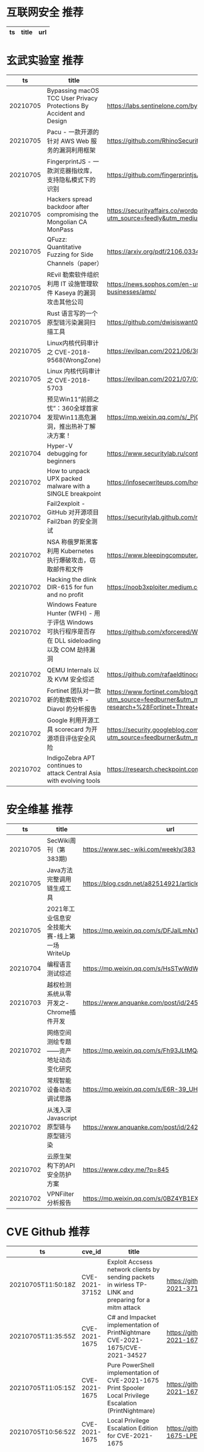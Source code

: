 # 互联网安全 推荐
| ts | title | url| 
| --- | --- | ---| 


# 玄武实验室 推荐
| ts | title | url| 
| --- | --- | ---| 
| 20210705 | Bypassing macOS TCC User Privacy Protections By Accident and Design | https://labs.sentinelone.com/bypassing-macos-tcc-user-privacy-protections-by-accident-and-design/| 
| 20210705 | Pacu - 一款开源的针对 AWS Web 服务的漏洞利用框架 | https://github.com/RhinoSecurityLabs/pacu| 
| 20210705 | FingerprintJS - 一款浏览器指纹库，支持隐私模式下的识别 | https://github.com/fingerprintjs/fingerprintjs| 
| 20210705 | Hackers spread backdoor after compromising the Mongolian CA MonPass | https://securityaffairs.co/wordpress/119677/malware/mongolian-ca-monpass-hack.html?utm_source=feedly&utm_medium=rss&utm_campaign=mongolian-ca-monpass-hack| 
| 20210705 | QFuzz: Quantitative Fuzzing for Side Channels（paper） | https://arxiv.org/pdf/2106.03346.pdf| 
| 20210705 | REvil 勒索软件组织利用 IT 设施管理软件 Kaseya 的漏洞攻击其他公司 | https://news.sophos.com/en-us/2021/07/04/independence-day-revil-uses-supply-chain-exploit-to-attack-hundreds-of-businesses/amp/| 
| 20210705 | Rust 语言写的一个原型链污染漏洞扫描工具 | https://github.com/dwisiswant0/ppfuzz| 
| 20210705 | Linux内核代码审计之 CVE-2018-9568(WrongZone) | https://evilpan.com/2021/06/30/linux-audit-wrongzone/| 
| 20210705 | Linux 内核代码审计之 CVE-2018-5703 | https://evilpan.com/2021/07/01/linux-audit-socket-tls/| 
| 20210704 | 预见Win11“前顾之忧”：360全球首家发现Win11高危漏洞，推出热补丁解决方案！ | https://mp.weixin.qq.com/s/_PjO4_wpe2LQc4BMfg-FGg| 
| 20210704 | Hyper-V debugging for beginners | https://www.securitylab.ru/contest/444112.php| 
| 20210702 | How to unpack UPX packed malware with a SINGLE breakpoint | https://infosecwriteups.com/how-to-unpack-upx-packed-malware-with-a-single-breakpoint-4d3a23e21332?gi=a37bd85563e6| 
| 20210702 | Fail2exploit - GitHub 对开源项目 Fail2ban 的安全测试 | https://securitylab.github.com/research/Fail2exploit/| 
| 20210702 | NSA 称俄罗斯黑客利用 Kubernetes 执行爆破攻击，窃取邮件和文件 | https://www.bleepingcomputer.com/news/security/nsa-russian-gru-hackers-use-kubernetes-to-run-brute-force-attacks/| 
| 20210702 | Hacking the dlink DIR-615 for fun and no profit | https://noob3xploiter.medium.com/hacking-the-dlink-dir-615-for-fun-and-no-profit-a2f1689f9920| 
| 20210702 | Windows Feature Hunter (WFH) - 用于评估 Windows 可执行程序是否存在 DLL sideloading 以及 COM 劫持漏洞 | https://github.com/xforcered/WFH| 
| 20210702 | QEMU Internals 以及 KVM 安全综述 | https://github.com/rafaeldtinoco/howtos/blob/main/KVM-Security-Matters.md| 
| 20210702 | Fortinet 团队对一款新的勒索软件 - Diavol 的分析报告 | https://www.fortinet.com/blog/threat-research/diavol-new-ransomware-used-by-wizard-spider?utm_source=feedburner&utm_medium=feed&utm_campaign=Feed%3A+fortinet%2Fblog%2Fthreat-research+%28Fortinet+Threat+Research+Blog%29| 
| 20210702 | Google 利用开源工具 scorecard 为开源项目评估安全风险 | https://security.googleblog.com/2021/07/measuring-security-risks-in-open-source.html?utm_source=feedburner&utm_medium=feed&utm_campaign=Feed%3A+GoogleOnlineSecurityBlog+%28Google+Online+Security+Blog%29| 
| 20210702 | IndigoZebra APT continues to attack Central Asia with evolving tools | https://research.checkpoint.com/2021/indigozebra-apt-continues-to-attack-central-asia-with-evolving-tools/| 


# 安全维基 推荐
| ts | title | url| 
| --- | --- | ---| 
| 20210705 | SecWiki周刊（第383期) | https://www.sec-wiki.com/weekly/383| 
| 20210705 | Java方法完整调用链生成工具 | https://blog.csdn.net/a82514921/article/details/118472681| 
| 20210705 | 2021年⼯业信息安全技能⼤赛-线上第⼀场WriteUp | https://mp.weixin.qq.com/s/DFJaILmNxTl1EAyksqQZ9w| 
| 20210704 | 编程语言测试综述 | https://mp.weixin.qq.com/s/HsSTwWdWzfHuXHdbgXXIeQ| 
| 20210703 | 越权检测系统从零开发之-Chrome插件开发 | https://www.anquanke.com/post/id/245292| 
| 20210702 | 网络空间测绘专题——资产地址动态变化研究 | https://mp.weixin.qq.com/s/Fh93JLtMQa9Qxp_xqEj3zg| 
| 20210702 | 常规智能设备动态调试思路 | https://mp.weixin.qq.com/s/E6R-39_UHxXPw4qxuIqNmA| 
| 20210702 | 从浅入深 Javascript 原型链与原型链污染 | https://www.anquanke.com/post/id/242645| 
| 20210702 | 云原生架构下的API安全防护方案 | https://www.cdxy.me/?p=845| 
| 20210702 | VPNFilter 分析报告 | https://mp.weixin.qq.com/s/0BZ4YB1EXR4ESHWo_DRDPQ| 


# CVE Github 推荐
| ts | cve_id | title | url | cve_detail| 
| --- | --- | --- | --- | ---| 
| 20210705T11:50:18Z | CVE-2021-37152 | Exploit Accsess network clients by sending packets in wirless TP-LINK and preparing for a mitm attack | https://github.com/lhashashinl/CVE-2021-37152 | | 
| 20210705T11:35:55Z | CVE-2021-1675 | C# and Impacket implementation of PrintNightmare CVE-2021-1675/CVE-2021-34527 | https://github.com/cube0x0/CVE-2021-1675 | Windows Print Spooler Elevation of Privilege Vulnerability| 
| 20210705T11:05:15Z | CVE-2021-1675 | Pure PowerShell implementation of CVE-2021-1675 Print Spooler Local Privilege Escalation (PrintNightmare) | https://github.com/calebstewart/CVE-2021-1675 | Windows Print Spooler Elevation of Privilege Vulnerability| 
| 20210705T10:56:52Z | CVE-2021-1675 | Local Privilege Escalation Edition for CVE-2021-1675 | https://github.com/hlldz/CVE-2021-1675-LPE | Windows Print Spooler Elevation of Privilege Vulnerability| 
| 20210705T10:44:36Z | CVE-2020-3580 | Automated bulk IP or domain scanner for CVE 2020 3580. Cisco ASA and FTD XSS hunter. | https://github.com/adarshvs/CVE-2020-3580 | Multiple vulnerabilities in the web services interface of Cisco Adaptive Security Appliance (ASA) Software and Cisco Firepower Threat Defense (FTD) Software could allow an unauthenticated, remote attacker to conduct cross-site scripting (XSS) attacks against a user of the web services interface of an affected device. The vulnerabilities are due to insufficient validation of user-supplied input by the web services interface of an affected device. An attacker could exploit these vulnerabilities by persuading a user of the interface to click a crafted link. A successful exploit could allow the attacker to execute arbitrary script code in the context of the interface or allow the attacker to access sensitive, browser-based information. Note: These vulnerabilities affect only specific AnyConnect and WebVPN configurations. For more information, see the Vulnerable Products section.| 
| 20210705T10:10:50Z | CVE-2021-1675 | CVE-2021-1675 Detection Info | https://github.com/LaresLLC/CVE-2021-1675 | Windows Print Spooler Elevation of Privilege Vulnerability| 
| 20210705T08:47:17Z | CVE-2021-3281 | Null | https://github.com/lwzSoviet/CVE-2021-3281 | In Django 2.2 before 2.2.18, 3.0 before 3.0.12, and 3.1 before 3.1.6, the django.utils.archive.extract method (used by %startapp --template% and %startproject --template%) allows directory traversal via an archive with absolute paths or relative paths with dot segments.| 
| 20210705T01:58:44Z | CVE-2021-34527 | Null | https://github.com/JohnHammond/CVE-2021-34527 | Windows Print Spooler Remote Code Execution Vulnerability| 
| 20210705T01:15:21Z | CVE-2021-34527 | Cve-2021-1675 or cve-2021-34527? Detailed analysis and exploitation of windows print spooler 0day vulnerability！！！ | https://github.com/CnOxx1/CVE-2021-34527-1675 | Windows Print Spooler Remote Code Execution Vulnerability| 
| 20210705T01:15:16Z | CVE-2021-31166 | Exploit for MS Http Protocol Stack RCE vulnerability (CVE-2021-31166) | https://github.com/y0g3sh-99/CVE-2021-31166-Exploit | HTTP Protocol Stack Remote Code Execution Vulnerability| 


# klee on Github 推荐
| ts | title | url | stars | forks| 
| --- | --- | --- | --- | ---| 
| 20210705T06:00:26Z | Null | https://github.com/fontworks-fonts/Klee | 464 | 13| 
| 20210705T02:20:45Z | Null | https://github.com/JaimePSantos/ResearchKlee | 0 | 0| 
| 20210704T20:28:30Z | Whole Program LLVM: wllvm ported to go | https://github.com/SRI-CSL/gllvm | 139 | 21| 
| 20210704T07:12:36Z | An open-source Chinese font derived from Fontworks% Klee One. 一款基于 FONTWORKS 的 Klee One 的开源中文字体。 | https://github.com/lxgw/LxgwWenKai | 689 | 16| 
| 20210702T14:48:15Z | RVT is a collection of tools/libraries to support both static and dynamic verification of Rust programs. | https://github.com/project-oak/rust-verification-tools | 152 | 14| 
| 20210702T07:40:01Z | Docker repo for llvm-klee | https://github.com/joeyjiaojg/llvm-klee | 0 | 0| 
| 20210702T06:51:42Z | Config files for my GitHub profile. | https://github.com/kleer12/kleer12 | 0 | 0| 
| 20210701T01:31:52Z | C library to support Map2Check Tool | https://github.com/hbgit/map2check-library | 0 | 0| 


# s2e on Github 推荐
| ts | title | url | stars | forks| 
| --- | --- | --- | --- | ---| 
| 20210704T16:44:45Z | S2E: A platform for multi-path program analysis with selective symbolic execution. | https://github.com/S2E/s2e | 139 | 32| 
| 20210703T18:52:28Z | Null | https://github.com/hichem840/s2ee | 0 | 0| 
| 20210701T07:33:11Z | Your S2E project management tools. Visit https://s2e.systems/docs to get started. | https://github.com/S2E/s2e-env | 74 | 31| 


# exploit on Github 推荐
| ts | title | url | stars | forks| 
| --- | --- | --- | --- | ---| 
| 20210705T12:03:00Z | Open-Source Vulnerability Intelligence Center - Unified source of vulnerability, exploit and threat Intelligence feeds | https://github.com/Patrowl/PatrowlHearsData | 26 | 12| 
| 20210705T11:51:44Z | A bug I found to exploit 2 factor authentication(OTP) on github.com | https://github.com/trishantexploits/GitHub_OTP_Exploit | 1 | 1| 
| 20210705T11:50:18Z | Exploit Accsess network clients by sending packets in wirless TP-LINK and preparing for a mitm attack | https://github.com/lhashashinl/CVE-2021-37152 | 2 | 0| 
| 20210705T11:13:31Z | The whole collection of Exploits developed by me (Hacker5preme) | https://github.com/Hacker5preme/Exploits | 3 | 0| 
| 20210705T10:48:46Z | Null | https://github.com/z3dc0ps/windows-exploitation-more | 0 | 0| 
| 20210705T10:42:11Z | Null | https://github.com/kienquoc102/Netwave-GoAhead-Exploits | 0 | 0| 
| 20210705T10:20:11Z | My Chrome and Safari exploit code + write-up repo | https://github.com/vngkv123/aSiagaming | 384 | 88| 
| 20210705T09:42:27Z | Null | https://github.com/AnaCosteira/PostExploitTools | 0 | 0| 
| 20210705T09:30:03Z | Automated All-in-One OS Command Injection Exploitation Tool. | https://github.com/commixproject/commix | 2768 | 616| 
| 20210705T09:20:01Z | Forestry Thematic Exploitation Platform | https://github.com/cgi-eoss/ftep | 5 | 0| 


# backdoor on Github 推荐
| ts | title | url | stars | forks| 
| --- | --- | --- | --- | ---| 
| 20210705T10:51:40Z | A script to create a WordPress user with an Administrator role through browser executions. | https://github.com/alvindcaesar/wp-backdoor-entry | 0 | 0| 
| 20210705T10:27:42Z | Just a repo for backdoors I find within webshells | https://github.com/meme-lord/PHPShellBackdoors | 0 | 3| 
| 20210705T09:19:15Z | Null | https://github.com/m4zyz/Discord-Bot-BackDoor | 0 | 0| 
| 20210705T07:37:02Z | Config files for my GitHub profile. | https://github.com/backdooroe/backdooroe | 0 | 0| 
| 20210705T07:07:12Z | Config files for my GitHub profile. | https://github.com/backdooroe/backdooreoe | 0 | 0| 
| 20210705T03:56:40Z | This is an implementation demo of the ICLR 2021 paper [Neural Attention Distillation: Erasing Backdoor Triggers from Deep Neural Networks](https://arxiv.org/abs/2101.05930) in PyTorch. | https://github.com/bboylyg/NAD | 30 | 6| 
| 20210705T03:52:04Z | Small collection of bash scripts that take advantage of the .bashrc file in order to escalate privileges or steal credentials. | https://github.com/Naqwada/Bashrc-Backdoors | 0 | 0| 
| 20210705T01:06:11Z | This software technically acts as a backdoor, but all I use it for is to annoy my brother. :) It uses C#%s socket tools in order to listen and connect to a TCP connection, and when connected send a variety of commands. | https://github.com/lucadenhez/EasyDoor | 0 | 0| 
| 20210705T00:31:22Z | Null | https://github.com/can-er/Digispark-FUD-backdoor | 0 | 0| 
| 20210704T13:44:13Z | Web Shell Backdoors Collection | https://github.com/PhenaxGod/Web-Shell-Backdoors | 0 | 1| 


# symbolic execution on Github 推荐
| ts | title | url | stars | forks| 
| --- | --- | --- | --- | ---| 
| 20210705T09:49:25Z | Binsec/Rel is an extension of Binsec that implements relational symbolic execution for constant-time verification and secret-erasure at binary-level. | https://github.com/binsec/Rel | 24 | 1| 
| 20210705T09:17:31Z | Aggressive compile-time optimizations for JavaScript via dynamic symbolic VM execution. | https://github.com/undefinedbuddy/optimizr | 26 | 0| 
| 20210705T08:49:40Z | The symbolic execution engine powering the K Framework | https://github.com/kframework/kore | 146 | 33| 
| 20210705T07:46:58Z | Symbolic execution tool | https://github.com/trailofbits/manticore | 2376 | 349| 
| 20210704T08:40:45Z | FuSeBMC is a White-Box Fuzzer that combines FUzzing with Symbolic Execution via Bounded Model Checking to verify intricate properties in real-world C programs. | https://github.com/kaled-alshmrany/FuSeBMC | 17 | 1| 
| 20210703T19:56:02Z | Symbolic execution tool for Sail ISA specifications | https://github.com/rems-project/isla | 14 | 3| 
| 20210703T16:01:47Z | Triton is a Dynamic Binary Analysis (DBA) framework. It provides internal components like a Dynamic Symbolic Execution (DSE) engine, a dynamic taint engine, AST representations of the x86, x86-64, ARM32 and AArch64 Instructions Set Architecture (ISA), SMT simplification passes, an SMT solver interface and, the last but not least, Python bindings. | https://github.com/JonathanSalwan/Triton | 1834 | 383| 
| 20210702T18:29:34Z | Compiled Sail ISA snapshots for the Isla symbolic execution tool | https://github.com/rems-project/isla-snapshots | 1 | 0| 
| 20210702T07:48:14Z | KLEE Symbolic Execution Engine | https://github.com/klee/klee | 1725 | 496| 
| 20210702T07:43:45Z | Symbolic-execution-based verifier for the Viper intermediate verification language. | https://github.com/viperproject/silicon | 19 | 11| 


# big4 on Github 推荐
| ts | title | url | stars | forks| 
| --- | --- | --- | --- | ---| 
| 20210702T14:02:40Z | Code for NDSS 2021 Paper %Manipulating the Byzantine: Optimizing Model Poisoning Attacks and Defenses Against Federated Learning% | https://github.com/vrt1shjwlkr/NDSS21-Model-Poisoning | 16 | 2| 
| 20210701T12:57:09Z | Easier Way For Get PDF Of Papers On NDSS Website | https://github.com/tbbatbb/NDSS_Downloader | 0 | 0| 
| 20210701T11:50:34Z | Auxiliary material for NDSS%20 paper: On Using Application-Layer Middlebox Protocols for Peeking Behind NAT Gateways | https://github.com/RUB-SysSec/MiddleboxProtocolStudy | 2 | 2| 


# fuzz on Github 推荐
| ts | title | url | stars | forks| 
| --- | --- | --- | --- | ---| 
| 20210705T12:03:22Z | Null | https://github.com/WillyArdiyanto/Pemetaan_Kerawanan_Longsor_Fuzzy | 0 | 0| 
| 20210705T12:02:02Z | Personal website of Laurence Hughes | https://github.com/fuzzylogicxx/fuzzylogic | 3 | 1| 
| 20210705T11:56:59Z | DDRFuzz is a fuzzing system based on a seq2seq model to generate valuable seed corpus. | https://github.com/kppw99/ddrfuzz | 2 | 1| 
| 20210705T11:54:19Z | Advanced Fuzzing Library - Slot your Fuzzer together in Rust! Scales across cores and machines. For Windows, Android, MacOS, Linux, no_std, ... | https://github.com/AFLplusplus/LibAFL | 469 | 44| 
| 20210705T11:15:29Z | Potentially dangerous files | https://github.com/Bo0oM/fuzz.txt | 1438 | 276| 
| 20210705T11:07:56Z | OSS-Fuzz - continuous fuzzing for open source software. | https://github.com/google/oss-fuzz | 6458 | 1309| 
| 20210705T11:01:19Z | Null | https://github.com/zyrouge/fuzzle | 0 | 1| 
| 20210705T10:37:52Z | Null | https://github.com/Nexucis/fuzzy | 4 | 0| 
| 20210705T10:11:28Z | Null | https://github.com/veero3/fuzzzyllama | 0 | 0| 
| 20210705T09:45:51Z | Collected fuzzing payloads from different resources  | https://github.com/osamahamad/FUZZING | 8 | 5| 



# 日更新程序
